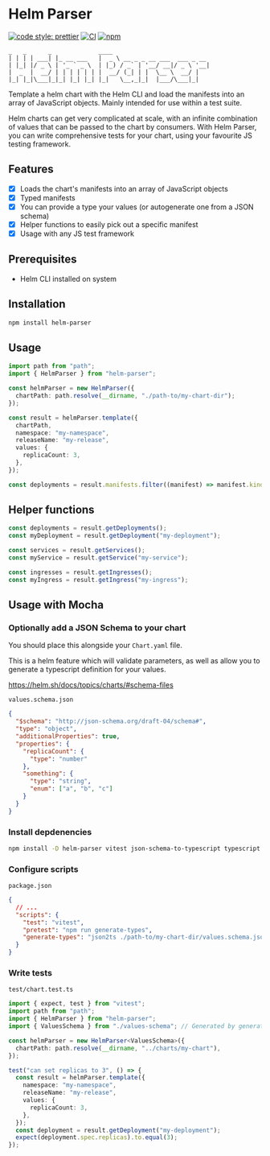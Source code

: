 # Helm Parser

[![code style: prettier](https://img.shields.io/badge/code_style-prettier-ff69b4.svg?style=rounded-square)](https://github.com/prettier/prettier)
[![CI](https://github.com/alexbechmann/helm-parser/actions/workflows/ci.yml/badge.svg?branch=main)](https://github.com/alexbechmann/helm-parser/actions/workflows/ci.yml)
[![npm](https://img.shields.io/npm/v/helm-parser.svg)](https://www.npmjs.com/package/helm-parser)

```
_   _      _             ____
| | | | ___| |_ __ ___   |  _ \ __ _ _ __ ___  ___ _ __
| |_| |/ _ \ | '_ ` _ \  | |_) / _` | '__/ __|/ _ \ '__|
|  _  |  __/ | | | | | | |  __/ (_| | |  \__ \  __/ |
|_| |_|\___|_|_| |_| |_| |_|   \__,_|_|  |___/\___|_|
```

Template a helm chart with the Helm CLI and load the manifests into an array of JavaScript objects. Mainly intended for use within a test suite.

Helm charts can get very complicated at scale, with an infinite combination of values that can be passed to the chart by consumers. With Helm Parser, you can write comprehensive tests for your chart, using your favourite JS testing framework.

## Features

- [x] Loads the chart's manifests into an array of JavaScript objects
- [x] Typed manifests
- [x] You can provide a type your values (or autogenerate one from a JSON schema)
- [x] Helper functions to easily pick out a specific manifest
- [x] Usage with any JS test framework

## Prerequisites

- Helm CLI installed on system

## Installation

```bash
npm install helm-parser
```

## Usage

```ts
import path from "path";
import { HelmParser } from "helm-parser";

const helmParser = new HelmParser({
  chartPath: path.resolve(__dirname, "./path-to/my-chart-dir");
});

const result = helmParser.template({
  chartPath,
  namespace: "my-namespace",
  releaseName: "my-release",
  values: {
    replicaCount: 3,
  },
});

const deployments = result.manifests.filter((manifest) => manifest.kind === "Deployment");
```

## Helper functions

```ts
const deployments = result.getDeployments();
const myDeployment = result.getDeployment("my-deployment");

const services = result.getServices();
const myService = result.getService("my-service");

const ingresses = result.getIngresses();
const myIngress = result.getIngress("my-ingress");
```

## Usage with Mocha

### Optionally add a JSON Schema to your chart

You should place this alongside your `Chart.yaml` file.

This is a helm feature which will validate parameters, as well as allow you to generate a typescript definition for your values.

<https://helm.sh/docs/topics/charts/#schema-files>

`values.schema.json`

```json
{
  "$schema": "http://json-schema.org/draft-04/schema#",
  "type": "object",
  "additionalProperties": true,
  "properties": {
    "replicaCount": {
      "type": "number"
    },
    "something": {
      "type": "string",
      "enum": ["a", "b", "c"]
    }
  }
}
```

### Install depdenencies

```bash
npm install -D helm-parser vitest json-schema-to-typescript typescript
```

### Configure scripts

`package.json`

```json
{
  // ...
  "scripts": {
    "test": "vitest",
    "pretest": "npm run generate-types",
    "generate-types": "json2ts ./path-to/my-chart-dir/values.schema.json > ./test/values-schema.d.ts"
  }
}
```

### Write tests

`test/chart.test.ts`

```ts
import { expect, test } from "vitest";
import path from "path";
import { HelmParser } from "helm-parser";
import { ValuesSchema } from "./values-schema"; // Generated by generate-types npm script

const helmParser = new HelmParser<ValuesSchema>({
  chartPath: path.resolve(__dirname, "../charts/my-chart"),
});

test("can set replicas to 3", () => {
  const result = helmParser.template({
    namespace: "my-namespace",
    releaseName: "my-release",
    values: {
      replicaCount: 3,
    },
  });
  const deployment = result.getDeployment("my-deployment");
  expect(deployment.spec.replicas).to.equal(3);
});
```
